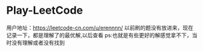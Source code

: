 # Play-LeetCode

用户地址：https://leetcode-cn.com/u/erennnn/
以前刷的题没有放进来，现在记录一下，都是理解了的最优解,以后查看
ps:也就是有些更好的解感觉拿不下，当时没有理解或者没有找到

